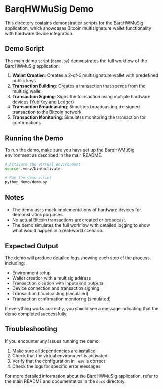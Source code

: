 # BarqHWMuSig Demo

This directory contains demonstration scripts for the BarqHWMuSig application, which showcases Bitcoin multisignature wallet functionality with hardware device integration.

## Demo Script

The main demo script (`demo.py`) demonstrates the full workflow of the BarqHWMuSig application:

1. **Wallet Creation**: Creates a 2-of-3 multisignature wallet with predefined public keys
2. **Transaction Building**: Creates a transaction that spends from the multisig wallet
3. **Transaction Signing**: Signs the transaction using multiple hardware devices (YubiKey and Ledger)
4. **Transaction Broadcasting**: Simulates broadcasting the signed transaction to the Bitcoin network
5. **Transaction Monitoring**: Simulates monitoring the transaction for confirmations

## Running the Demo

To run the demo, make sure you have set up the BarqHWMuSig environment as described in the main README.

```bash
# Activate the virtual environment
source .venv/bin/activate

# Run the demo script
python demo/demo.py
```

## Notes

- The demo uses mock implementations of hardware devices for demonstration purposes.
- No actual Bitcoin transactions are created or broadcast.
- The demo simulates the full workflow with detailed logging to show what would happen in a real-world scenario.

## Expected Output

The demo will produce detailed logs showing each step of the process, including:

- Environment setup
- Wallet creation with a multisig address
- Transaction creation with inputs and outputs
- Device connection and transaction signing
- Transaction broadcasting (simulated)
- Transaction confirmation monitoring (simulated)

If everything works correctly, you should see a message indicating that the demo completed successfully.

## Troubleshooting

If you encounter any issues running the demo:

1. Make sure all dependencies are installed
2. Check that the virtual environment is activated
3. Verify that the configuration in `.env` is correct
4. Check the logs for specific error messages

For more detailed information about the BarqHWMuSig application, refer to the main README and documentation in the `docs` directory. 
